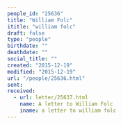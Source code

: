 ```yaml
---
people_id: "25636"
title: "William Folc"
ititle: "william folc"
draft: false
type: "people"
birthdate: ""
deathdate: ""
social_title: ""
created: "2015-12-19"
modified: "2015-12-19"
url: "/people/25636.html"
sent:
received:
  - url: letter/25637.html
    name: A letter to William Folc
    iname: a letter to william folc
---
```

